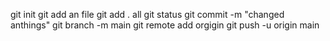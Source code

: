 git init
git add an file
git add . all
git status
git commit -m "changed anthings"
git branch -m main
git remote add orgigin
git push -u origin main